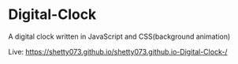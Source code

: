 # Digital-Clock
A digital clock written in JavaScript and CSS(background animation)

Live: https://shetty073.github.io/shetty073.github.io-Digital-Clock-/

